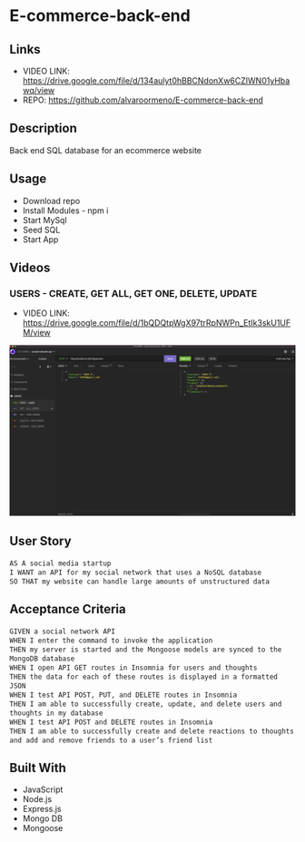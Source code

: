# E-commerce-back-end

## Links
- VIDEO LINK: https://drive.google.com/file/d/134aulyt0hBBCNdonXw6CZIWN01yHbawq/view
- REPO: https://github.com/alvaroormeno/E-commerce-back-end

## Description
Back end SQL database for an ecommerce website

## Usage
- Download repo
- Install Modules - npm i
- Start MySql
- Seed SQL
- Start App

## Videos

### USERS - CREATE, GET ALL, GET ONE, DELETE, UPDATE 
- VIDEO LINK: https://drive.google.com/file/d/1bQDQtpWgX97trRpNWPn_EtIk3skU1UFM/view



![USERS](./assets/users.png)

## User Story
```
AS A social media startup
I WANT an API for my social network that uses a NoSQL database
SO THAT my website can handle large amounts of unstructured data
```

## Acceptance Criteria
```
GIVEN a social network API
WHEN I enter the command to invoke the application
THEN my server is started and the Mongoose models are synced to the MongoDB database
WHEN I open API GET routes in Insomnia for users and thoughts
THEN the data for each of these routes is displayed in a formatted JSON
WHEN I test API POST, PUT, and DELETE routes in Insomnia
THEN I am able to successfully create, update, and delete users and thoughts in my database
WHEN I test API POST and DELETE routes in Insomnia
THEN I am able to successfully create and delete reactions to thoughts and add and remove friends to a user’s friend list

```
## Built With

- JavaScript
- Node.js
- Express.js
- Mongo DB
- Mongoose